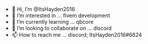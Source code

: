 - 👋 Hi, I’m @ItsHayden2016
- 👀 I’m interested in ... fivem development
- 🌱 I’m currently learning ... qbcore
- 💞️ I’m looking to collaborate on ... discord
- 📫 How to reach me ... discord; ItsHayden2016#6624

<!---
ItsHayden2016/ItsHayden2016 is a ✨ special ✨ repository because its `README.md` (this file) appears on your GitHub profile.
You can click the Preview link to take a look at your changes.
--->
